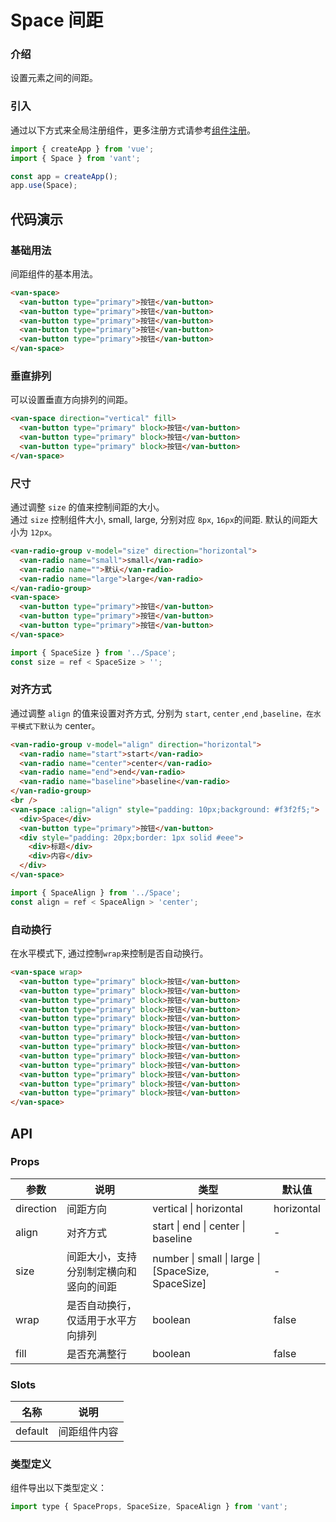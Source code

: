 # Space 间距

### 介绍

设置元素之间的间距。

### 引入

通过以下方式来全局注册组件，更多注册方式请参考[组件注册](#/zh-CN/advanced-usage#zu-jian-zhu-ce)。

```js
import { createApp } from 'vue';
import { Space } from 'vant';

const app = createApp();
app.use(Space);
```

## 代码演示

### 基础用法

间距组件的基本用法。

```html
<van-space>
  <van-button type="primary">按钮</van-button>
  <van-button type="primary">按钮</van-button>
  <van-button type="primary">按钮</van-button>
  <van-button type="primary">按钮</van-button>
  <van-button type="primary">按钮</van-button>
</van-space>
```

### 垂直排列

可以设置垂直方向排列的间距。

```html
<van-space direction="vertical" fill>
  <van-button type="primary" block>按钮</van-button>
  <van-button type="primary" block>按钮</van-button>
  <van-button type="primary" block>按钮</van-button>
</van-space>
```

### 尺寸

通过调整 `size` 的值来控制间距的大小。  
通过 `size` 控制组件大小, small, large, 分别对应 `8px`, `16px`的间距. 默认的间距大小为 `12px`。

```html
<van-radio-group v-model="size" direction="horizontal">
  <van-radio name="small">small</van-radio>
  <van-radio name="">默认</van-radio>
  <van-radio name="large">large</van-radio>
</van-radio-group>
<van-space>
  <van-button type="primary">按钮</van-button>
  <van-button type="primary">按钮</van-button>
  <van-button type="primary">按钮</van-button>
</van-space>
```

```js
import { SpaceSize } from '../Space';
const size = ref < SpaceSize > '';
```

### 对齐方式

通过调整 `align` 的值来设置对齐方式, 分别为 `start`, `center` ,`end` ,`baseline，在水平模式下默认为` center。

```html
<van-radio-group v-model="align" direction="horizontal">
  <van-radio name="start">start</van-radio>
  <van-radio name="center">center</van-radio>
  <van-radio name="end">end</van-radio>
  <van-radio name="baseline">baseline</van-radio>
</van-radio-group>
<br />
<van-space :align="align" style="padding: 10px;background: #f3f2f5;">
  <div>Space</div>
  <van-button type="primary">按钮</van-button>
  <div style="padding: 20px;border: 1px solid #eee">
    <div>标题</div>
    <div>内容</div>
  </div>
</van-space>
```

```js
import { SpaceAlign } from '../Space';
const align = ref < SpaceAlign > 'center';
```

### 自动换行

在水平模式下, 通过控制`wrap`来控制是否自动换行。

```html
<van-space wrap>
  <van-button type="primary" block>按钮</van-button>
  <van-button type="primary" block>按钮</van-button>
  <van-button type="primary" block>按钮</van-button>
  <van-button type="primary" block>按钮</van-button>
  <van-button type="primary" block>按钮</van-button>
  <van-button type="primary" block>按钮</van-button>
  <van-button type="primary" block>按钮</van-button>
  <van-button type="primary" block>按钮</van-button>
  <van-button type="primary" block>按钮</van-button>
  <van-button type="primary" block>按钮</van-button>
  <van-button type="primary" block>按钮</van-button>
  <van-button type="primary" block>按钮</van-button>
  <van-button type="primary" block>按钮</van-button>
</van-space>
```

## API

### Props

| 参数 | 说明 | 类型 | 默认值 |
| --- | --- | --- | --- |
| direction | 间距方向 | vertical \| horizontal | horizontal |
| align | 对齐方式 | start \| end \| center \| baseline | - |
| size | 间距大小，支持分别制定横向和竖向的间距 | number \| small \| large \| [SpaceSize, SpaceSize] | - |
| wrap | 是否自动换行，仅适用于水平方向排列 | boolean | false |
| fill | 是否充满整行 | boolean | false |

### Slots

| 名称    | 说明         |
| ------- | ------------ |
| default | 间距组件内容 |

### 类型定义

组件导出以下类型定义：

```js
import type { SpaceProps, SpaceSize, SpaceAlign } from 'vant';
```
